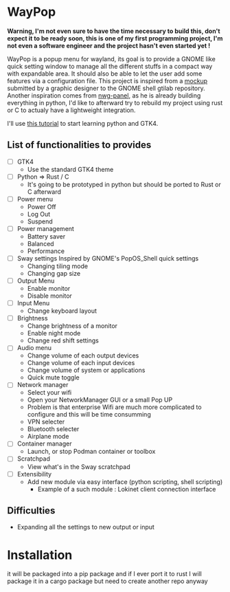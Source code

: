 # WayPop

**Warning, I'm not even sure to have the time necessary to build this,
don't expect it to be ready soon, this is one of my first programming project,
I'm not even a software engineer and the project hasn't even started yet !**

WayPop is a popup menu for wayland, its goal is to provide a GNOME like quick setting
window to manage all the different stuffs in a compact way with expandable area.
It should also be able to let the user add some features via a configuration file.
This project is inspired from a [mockup](https://gitlab.gnome.org/Teams/Design/os-mockups/-/commit/f07e260f25afb96dcfa7fcf4401a47c73bdc8f72) submitted by a graphic designer to the GNOME
shell gtilab repository. Another inspiration comes from [nwg-panel](https://github.com/nwg-piotr/nwg-panel), as he is already building everything in python, I'd like to afterward try to rebuild my project using rust or C to actualy have a lightweight integration.

I'll use [this tutorial](https://github.com/Taiko2k/GTK4PythonTutorial) to start learning python and GTK4. 
## List of functionalities to provides
- [ ] GTK4
    - Use the standard GTK4 theme
- [ ] Python => Rust / C  
    - It's going to be prototyped in python but should be ported to Rust or C afterward
- [ ] Power menu
    - Power Off
    - Log Out
    - Suspend
- [ ] Power management
    - Battery saver
    - Balanced
    - Performance
- [ ] Sway settings
    Inspired by GNOME's PopOS_Shell quick settings
    - Changing tiling mode
    - Changing gap size
- [ ] Output Menu
    - Enable monitor
    - Disable monitor
- [ ] Input Menu
    - Change keyboard layout
- [ ] Brightness
    - Change brightness of a monitor
    - Enable night mode
    - Change red shift settings
- [ ] Audio menu
    - Change volume of each output devices
    - Change volume of each input devices
    - Change volume of system or applications
    - Quick mute toggle
- [ ] Network manager
    - Select your wifi
    - Open your NetworkManager GUI or a small Pop UP
    - Problem is that enterprise Wifi are much more complicated to configure and this will be time consumming
    - VPN selecter
    - Bluetooth selecter
    - Airplane mode
- [ ] Container manager
    - Launch, or stop Podman container or toolbox
- [ ] Scratchpad
    - View what's in the Sway scratchpad
- [ ] Extensibility
    - Add new module via easy interface (python scripting, shell scripting)
        - Example of a such module : Lokinet client connection interface
## Difficulties
- Expanding all the settings to new output or input
# Installation
it will be packaged into a pip package and if I ever port it to rust I will package it in a cargo package but need to create another repo anyway

